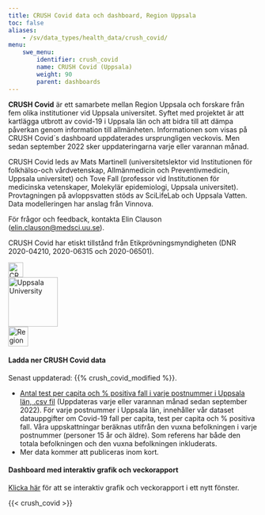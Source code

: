 ```yaml
---
title: CRUSH Covid data och dashboard, Region Uppsala
toc: false
aliases:
    - /sv/data_types/health_data/crush_covid/
menu:
    swe_menu:
        identifier: crush_covid
        name: CRUSH Covid (Uppsala)
        weight: 90
        parent: dashboards
---
```


<div class="containter"><div class="row mr-2 mt-2"><div class="col-lg-9"><p><b>CRUSH Covid</b> är ett samarbete mellan Region Uppsala och forskare från fem olika institutioner vid Uppsala universitet. Syftet med projektet är att kartlägga utbrott av covid-19 i Uppsala län och att bidra till att dämpa påverkan genom information till allmänheten. Informationen som visas på  CRUSH Covid´s dashboard uppdaterades ursprungligen veckovis. Men sedan september 2022 sker uppdateringarna varje eller varannan månad.</p>
<p>CRUSH Covid leds av Mats Martinell (universitetslektor vid Institutionen för folkhälso-och vårdvetenskap, Allmänmedicin och Preventivmedicin, Uppsala universitet) och Tove Fall (professor vid Institutionen för medicinska vetenskaper, Molekylär epidemiologi, Uppsala universitet). Provtagningen på avloppsvatten stöds av SciLifeLab och Uppsala Vatten. Data modelleringen har anslag från Vinnova.</p>
<p>För frågor och feedback, kontakta Elin Clauson (<a href="mailto:elin.clauson@medsci.uu.se">elin.clauson@medsci.uu.se</a>).</p><p>CRUSH Covid har etiskt tillstånd från Etikprövningsmyndigheten (DNR 2020-04210, 2020-06315 och 2020-06501).</p>
</div><div class="col-lg-3"><div class="d-flex justify-content-center mb-3"><img src="/img/logos/crush_covid_logo.png" alt="CRUSH Covid" height="30"></div><div class="d-flex justify-content-center mb-3"><img src="/img/logos/uu_logo.png" alt="Uppsala University" height="100"></div>
<div class="d-flex justify-content-center mb-3"><img src="/img/logos/regionuppsala_logo.png" alt="Region Uppsala" height="40"></div></div></div></div>

#### Ladda ner CRUSH Covid data

<div class="alert alert-info">Senast uppdaterad: {{% crush_covid_modified %}}.</div>

* [Antal test per capita och % positiva fall i varje postnummer i Uppsala län, .csv fil](https://blobserver.dckube.scilifelab.se/blob/CRUSH_Covid_data.csv) (Uppdateras varje eller varannan månad sedan september 2022).
    För varje postnummer i Uppsala län, innehåller vår dataset datauppgifter om Covid-19 fall per capita, test per capita och % positiva fall. Våra uppskattningar beräknas utifrån den vuxna befolkningen i varje postnummer (personer 15 år och äldre). Som referens har både den totala befolkningen och den vuxna befolkningen inkluderats.
* Mer data kommer att publiceras inom kort.

#### Dashboard med interaktiv grafik och veckorapport

<a target="_blank" href="https://crush-covid.shinyapps.io/crush_covid/">Klicka här</a> för att se interaktiv grafik och veckorapport i ett nytt fönster.

{{< crush_covid >}}
